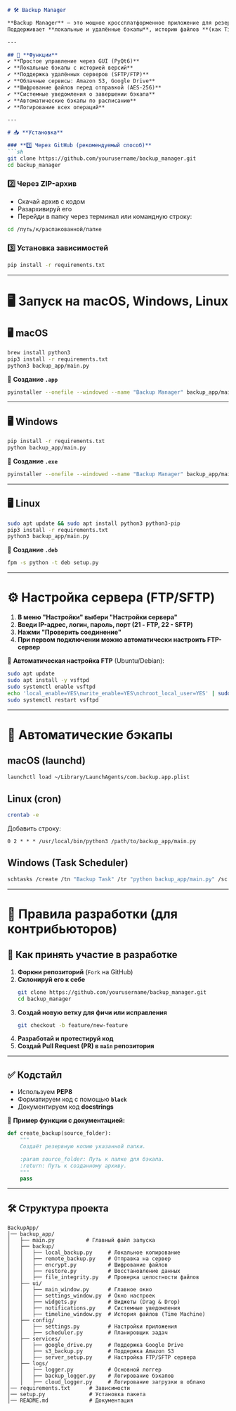 ```md
# 🛠 Backup Manager

**Backup Manager** — это мощное кроссплатформенное приложение для резервного копирования файлов.  
Поддерживает **локальные и удалённые бэкапы**, историю файлов **(как Time Machine)**, **автоматическое расписание** и **загрузку в облачные хранилища (SFTP, FTP, Amazon S3, Google Drive)**.

---

## 🚀 **Функции**
✔ **Простое управление через GUI (PyQt6)**  
✔ **Локальные бэкапы с историей версий**  
✔ **Поддержка удалённых серверов (SFTP/FTP)**  
✔ **Облачные сервисы: Amazon S3, Google Drive**  
✔ **Шифрование файлов перед отправкой (AES-256)**  
✔ **Системные уведомления о завершении бэкапа**  
✔ **Автоматические бэкапы по расписанию**  
✔ **Логирование всех операций**  

---

# 📥 **Установка**

### **1️⃣ Через GitHub (рекомендуемый способ)**
```sh
git clone https://github.com/yourusername/backup_manager.git
cd backup_manager
```

### **2️⃣ Через ZIP-архив**
- Скачай архив с кодом  
- Разархивируй его  
- Перейди в папку через терминал или командную строку:  
```sh
cd /путь/к/распакованной/папке
```

### **3️⃣ Установка зависимостей**
```sh
pip install -r requirements.txt
```

---

# 🖥 **Запуск на macOS, Windows, Linux**

## **🖥 macOS**
```sh
brew install python3
pip3 install -r requirements.txt
python3 backup_app/main.py
```
🔹 **Создание `.app`**
```sh
pyinstaller --onefile --windowed --name "Backup Manager" backup_app/main.py
```

---

## **🖥 Windows**
```sh
pip install -r requirements.txt
python backup_app/main.py
```
🔹 **Создание `.exe`**
```sh
pyinstaller --onefile --windowed --name "Backup Manager" backup_app/main.py
```

---

## **🖥 Linux**
```sh
sudo apt update && sudo apt install python3 python3-pip
pip3 install -r requirements.txt
python3 backup_app/main.py
```
🔹 **Создание `.deb`**
```sh
fpm -s python -t deb setup.py
```

---

# ⚙️ **Настройка сервера (FTP/SFTP)**
1. **В меню "Настройки" выбери "Настройки сервера"**
2. **Введи IP-адрес, логин, пароль, порт (21 - FTP, 22 - SFTP)**
3. **Нажми "Проверить соединение"**
4. **При первом подключении можно автоматически настроить FTP-сервер**  

📌 **Автоматическая настройка FTP** (Ubuntu/Debian):
```sh
sudo apt update
sudo apt install -y vsftpd
sudo systemctl enable vsftpd
echo 'local_enable=YES\nwrite_enable=YES\nchroot_local_user=YES' | sudo tee -a /etc/vsftpd.conf
sudo systemctl restart vsftpd
```

---

# 🔄 **Автоматические бэкапы**
## **macOS (launchd)**
```sh
launchctl load ~/Library/LaunchAgents/com.backup.app.plist
```

## **Linux (cron)**
```sh
crontab -e
```
Добавить строку:
```
0 2 * * * /usr/local/bin/python3 /path/to/backup_app/main.py
```

## **Windows (Task Scheduler)**
```sh
schtasks /create /tn "Backup Task" /tr "python backup_app/main.py" /sc daily /st 02:00
```

---

# 🤝 **Правила разработки (для контрибьюторов)**

## 📌 **Как принять участие в разработке**
1. **Форкни репозиторий** (`Fork` на GitHub)
2. **Склонируй его к себе**  
   ```sh
   git clone https://github.com/yourusername/backup_manager.git
   cd backup_manager
   ```
3. **Создай новую ветку для фичи или исправления**  
   ```sh
   git checkout -b feature/new-feature
   ```
4. **Разработай и протестируй код**
5. **Создай Pull Request (PR) в `main` репозитория**

---

## ✅ **Кодстайл**
- Используем **PEP8**  
- Форматируем код с помощью **`black`**  
- Документируем код **docstrings**  

📌 **Пример функции с документацией:**
```python
def create_backup(source_folder):
    """
    Создаёт резервную копию указанной папки.

    :param source_folder: Путь к папке для бэкапа.
    :return: Путь к созданному архиву.
    """
    pass
```

---

## 🛠 **Структура проекта**
```
BackupApp/
│── backup_app/          
│   ├── main.py          # Главный файл запуска
│   ├── backup/          
│   │   ├── local_backup.py     # Локальное копирование
│   │   ├── remote_backup.py    # Отправка на сервер
│   │   ├── encrypt.py          # Шифрование файлов
│   │   ├── restore.py          # Восстановление данных
│   │   ├── file_integrity.py   # Проверка целостности файлов
│   ├── ui/             
│   │   ├── main_window.py      # Главное окно
│   │   ├── settings_window.py  # Окно настроек
│   │   ├── widgets.py          # Виджеты (Drag & Drop)
│   │   ├── notifications.py    # Системные уведомления
│   │   ├── timeline_window.py  # История файлов (Time Machine)
│   ├── config/          
│   │   ├── settings.py         # Настройки приложения
│   │   ├── scheduler.py        # Планировщик задач
│   ├── services/        
│   │   ├── google_drive.py     # Поддержка Google Drive
│   │   ├── s3_backup.py        # Поддержка Amazon S3
│   │   ├── server_setup.py     # Настройка FTP/SFTP сервера
│   ├── logs/            
│   │   ├── logger.py           # Основной логгер
│   │   ├── backup_logger.py    # Логирование бэкапов
│   │   ├── cloud_logger.py     # Логирование загрузки в облако
│── requirements.txt      # Зависимости
│── setup.py              # Установка пакета
│── README.md             # Документация
```